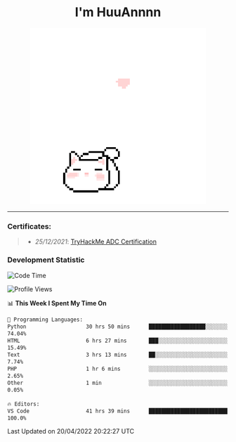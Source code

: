 <h1 align='center'>I'm HuuAnnnn</h1>
<p align="center">
 <img src="cat_intro.gif" />
</p>

___

### Certificates:
>- *25/12/2021*: [TryHackMe ADC Certification](https://tryhackme-certificates.s3-eu-west-1.amazonaws.com/THM-HKVVJOIWJA.png)


### Development Statistic

<!--START_SECTION:waka-->
![Code Time](http://img.shields.io/badge/Code%20Time-97%20hrs%2049%20mins-blue)

![Profile Views](http://img.shields.io/badge/Profile%20Views-17-blue)

📊 **This Week I Spent My Time On** 

```text
💬 Programming Languages: 
Python                   30 hrs 50 mins      ██████████████████░░░░░░░   74.04% 
HTML                     6 hrs 27 mins       ███░░░░░░░░░░░░░░░░░░░░░░   15.49% 
Text                     3 hrs 13 mins       ██░░░░░░░░░░░░░░░░░░░░░░░   7.74% 
PHP                      1 hr 6 mins         ░░░░░░░░░░░░░░░░░░░░░░░░░   2.65% 
Other                    1 min               ░░░░░░░░░░░░░░░░░░░░░░░░░   0.05%

🔥 Editors: 
VS Code                  41 hrs 39 mins      █████████████████████████   100.0%

```


 Last Updated on 20/04/2022 20:22:27 UTC
<!--END_SECTION:waka-->
